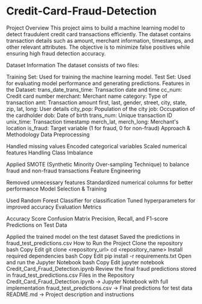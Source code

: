 # Credit-Card-Fraud-Detection
Project Overview
This project aims to build a machine learning model to detect fraudulent credit card transactions efficiently. The dataset contains transaction details such as amount, merchant information, timestamps, and other relevant attributes. The objective is to minimize false positives while ensuring high fraud detection accuracy.

Dataset Information
The dataset consists of two files:

Training Set: Used for training the machine learning model.
Test Set: Used for evaluating model performance and generating predictions.
Features in the Dataset:
trans_date_trans_time: Transaction date and time
cc_num: Credit card number
merchant: Merchant name
category: Type of transaction
amt: Transaction amount
first, last, gender, street, city, state, zip, lat, long: User details
city_pop: Population of the city
job: Occupation of the cardholder
dob: Date of birth
trans_num: Unique transaction ID
unix_time: Transaction timestamp
merch_lat, merch_long: Merchant's location
is_fraud: Target variable (1 for fraud, 0 for non-fraud)
Approach & Methodology
Data Preprocessing

Handled missing values
Encoded categorical variables
Scaled numerical features
Handling Class Imbalance

Applied SMOTE (Synthetic Minority Over-sampling Technique) to balance fraud and non-fraud transactions
Feature Engineering

Removed unnecessary features
Standardized numerical columns for better performance
Model Selection & Training

Used Random Forest Classifier for classification
Tuned hyperparameters for improved accuracy
Evaluation Metrics

Accuracy Score
Confusion Matrix
Precision, Recall, and F1-score
Predictions on Test Data

Applied the trained model on the test dataset
Saved the predictions in fraud_test_predictions.csv
How to Run the Project
Clone the repository
bash
Copy
Edit
git clone <repository_url>
cd <repository_name>
Install required dependencies
bash
Copy
Edit
pip install -r requirements.txt
Open and run the Jupyter Notebook
bash
Copy
Edit
jupyter notebook Credit_Card_Fraud_Detection.ipynb
Review the final fraud predictions stored in fraud_test_predictions.csv
Files in the Repository
Credit_Card_Fraud_Detection.ipynb → Jupyter Notebook with full implementation
fraud_test_predictions.csv → Final predictions for test data
README.md → Project description and instructions
